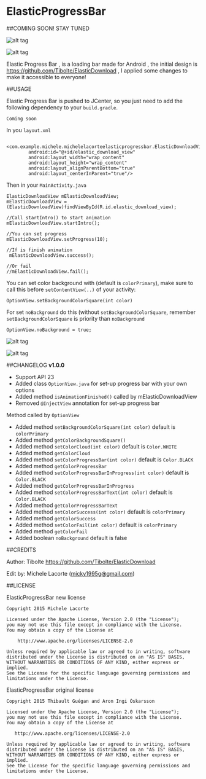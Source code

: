 # ElasticProgressBar
##COMING SOON! STAY TUNED

![alt tag](https://raw.githubusercontent.com/Tibolte/ElasticDownload/master/success.gif)

![alt tag](https://raw.githubusercontent.com/Tibolte/ElasticDownload/master/fail.gif)

Elastic Progress Bar , is a loading bar made ​​for Android , the initial design is https://github.com/Tibolte/ElasticDownload , I applied some changes to make it accessible to everyone!

##USAGE

Elastic Progress Bar is pushed to JCenter, so you just need to add the following dependency to your `build.gradle`.
```
Coming soon
```
In you `layout.xml`

```
    <com.example.michele.michelelacorteelasticprogressbar.ElasticDownloadView
        android:id="@+id/elastic_download_view"
        android:layout_width="wrap_content"
        android:layout_height="wrap_content"
        android:layout_alignParentBottom="true"
        android:layout_centerInParent="true"/>
```

Then in your `MainActivity.java`

```
ElasticDownloadView mElasticDownloadView;
mElasticDownloadView = (ElasticDownloadView)findViewById(R.id.elastic_download_view);

//Call startIntro() to start animation
mElasticDownloadView.startIntro();

//You can set progress
mElasticDownloadView.setProgress(10);

//If is finish animation
 mElasticDownloadView.success();
 
//Or fail
//mElasticDownloadView.fail();
```

You can set color background with (default is `colorPrimary`), make sure to call this before `setContentView(..)` of your activity:

```
OptionView.setBackgroundColorSquare(int color)
```

For set `noBackground` do this (without `setBackgroundColorSquare`, remember `setBackgroundColorSquare` is priority than `noBackground`

```
OptionView.noBackground = true;
```

![alt tag](http://s27.postimg.org/t7xk0iqz7/Screenshot_2015_11_02_15_21_25.png)

![alt tag](http://s1.postimg.org/g5wq1wwn3/Screenshot_2015_11_02_15_21_32.png)

##CHANGELOG
**v1.0.0**
- Support API 23
- Added class `OptionView.java` for set-up progress bar with your own options
- Added method `isAnimationFinished()` called by mElasticDownloadView
- Removed `@InjectView` annotation for set-up progress bar

Method called by `OptionView`

- Added method `setBackgroundColorSquare(int color)` default is `colorPrimary`
- Added method `getColorBackgroundSquare()`
- Added method `setColorCloud(int color)` default is `Color.WHITE`
- Added method `getColorCloud`
- Added method `setColorProgressBar(int color)` default is `Color.BLACK`
- Added method `getColorProgressBar`
- Added method `setColorProgressBarInProgress(int color)` default is `Color.BLACK`
- Added method `getColorProgressBarInProgress`
- Added method `setColorProgressBarText(int color)` default is `Color.BLACK`
- Added method `getColorProgressBarText`
- Added method `setColorSuccess(int color)` default is `colorPrimary`
- Added method `getColorSuccess`
- Added method `setColorFail(int color)` default is `colorPrimary`
- Added method `getColorFail`
- Added boolean `noBackground` default is false

##CREDITS

Author: Tibolte https://github.com/Tibolte/ElasticDownload

Edit by: Michele Lacorte (micky1995g@gmail.com)

##LICENSE

ElasticProgressBar new license

```
Copyright 2015 Michele Lacorte

Licensed under the Apache License, Version 2.0 (the "License");
you may not use this file except in compliance with the License.
You may obtain a copy of the License at

    http://www.apache.org/licenses/LICENSE-2.0

Unless required by applicable law or agreed to in writing, software
distributed under the License is distributed on an "AS IS" BASIS,
WITHOUT WARRANTIES OR CONDITIONS OF ANY KIND, either express or implied.
See the License for the specific language governing permissions and
limitations under the License.
```

ElasticProgressBar original license

```
Copyright 2015 Thibault Guégan and Aron Ingi Óskarsson

Licensed under the Apache License, Version 2.0 (the "License");
you may not use this file except in compliance with the License.
You may obtain a copy of the License at

   http://www.apache.org/licenses/LICENSE-2.0

Unless required by applicable law or agreed to in writing, software
distributed under the License is distributed on an "AS IS" BASIS,
WITHOUT WARRANTIES OR CONDITIONS OF ANY KIND, either express or implied.
See the License for the specific language governing permissions and
limitations under the License.
```
